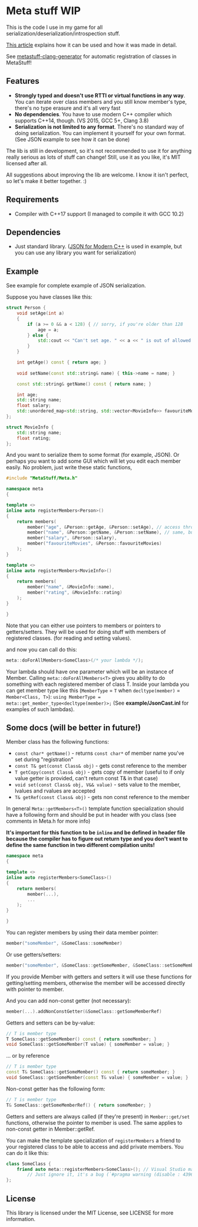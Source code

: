 Meta stuff WIP
=======

This is the code I use in my game for all serialization/deserialization/introspection stuff.

[This article](https://eliasdaler.github.io/meta-stuff/) explains how it can be used and how it was made in detail.

See [metastuff-clang-generator](https://github.com/w0land/metastuff-clang-generator) for automatic registration of classes in MetaStuff!

Features
----

- **Strongly typed and doesn't use RTTI or virtual functions in any way**. You can iterate over class members and you still know member's type, there's no type erasure and it's all very fast
- **No dependencies**. You have to use modern C++ compiler which supports C++14, though. (VS 2015, GCC 5+, Clang 3.8)
- **Serialization is not limited to any format**. There's no standard way of doing serialization. You can implement it yourself for your own format. (See JSON example to see how it can be done)

The lib is still in development, so it's not recommended to use it for anything really serious as lots of stuff can change!
Still, use it as you like, it's MIT licensed after all.

All suggestions about improving the lib are welcome. I know it isn't perfect, so let's make it better together. :)

Requirements
----
- Compiler with C++17 support (I managed to compile it with GCC 10.2)

Dependencies
-----
- Just standard library. ([JSON for Modern C++](https://github.com/nlohmann/json) is used in example, but you can use any library you want for serialization)

Example
----

See example for complete example of JSON serialization.

Suppose you have classes like this:
```c++
struct Person {
    void setAge(int a)
    {
        if (a >= 0 && a < 128) { // sorry, if you're older than 128
            age = a;
        } else {
            std::cout << "Can't set age. " << a << " is out of allowed range\n";
        }
    }

    int getAge() const { return age; }
    
    void setName(const std::string& name) { this->name = name; }

    const std::string& getName() const { return name; }

    int age;
    std::string name;
    float salary;
    std::unordered_map<std::string, std::vector<MovieInfo>> favouriteMovies;
};

struct MovieInfo {
    std::string name;
    float rating;
};
```
And you want to serialize them to some format (for example, JSON). Or perhaps you want to add some GUI which will let you edit each member easily.
No problem, just write these static functions,

```c++
#include "MetaStuff/Meta.h"

namespace meta
{

template <>
inline auto registerMembers<Person>()
{
    return members(
        member("age", &Person::getAge, &Person::setAge), // access through getter/setter only!
        member("name", &Person::getName, &Person::setName), // same, but ref getter/setter
        member("salary", &Person::salary),
        member("favouriteMovies", &Person::favouriteMovies)
    );
}

template <>
inline auto registerMembers<MovieInfo>()
{
    return members(
        member("name", &MovieInfo::name),
        member("rating", &MovieInfo::rating)
    );
}

}
```
Note that you can either use pointers to members or pointers to getters/setters. They will be used for doing stuff with members of registered classes. (for reading and setting values).

and now you can call do this:
```c++
meta::doForAllMembers<SomeClass>(/* your lambda */);
```

Your lambda should have one parameter which will be an instance of Member. Calling ```meta::doForAllMembers<T>``` gives you ability to do something with each registered member of class T.
Inside your lambda you can get member type like this (`MemberType` = `T` when `decltype(member)` = `Member<Class, T>`):
```using MemberType = meta::get_member_type<decltype(member)>;```
(See **example/JsonCast.inl** for examples of such lambdas).

Some docs (will be better in future!)
---

Member class has the following functions:

* `const char* getName()` - returns `const char*` of member name you've set during "registration"
* `const T& get(const Class& obj)` - gets const reference to the member
* `T getCopy(const Class& obj)` - gets copy of member (useful to if only value getter is provided, can't return const T& in that case)
* `void set(const Class& obj, V&& value)` - sets value to the member, lvalues and rvalues are accepted
* `T& getRef(const Class& obj)` - gets non const reference to the member

In general `Meta::getMembers<T>()` template function specialization should have a following form and should be put in header with you class (see comments in Meta.h for more info)

**It's important for this function to be `inline` and be defined in header file because the compiler has to figure out return type and you don't want to define the same function in two different compilation units!**

```c++
namespace meta
{

template <>
inline auto registerMembers<SomeClass>()
{
    return members(
        member(...),
        ...
    );
}

}
```

You can register members by using their data member pointer:
```c++
member("someMember", &SomeClass::someMember)
```

Or use getters/setters:

```c++
member("someMember", &SomeClass::getSomeMember, &SomeClass::setSomeMember)
```

If you provide Member with getters and setters it will use these functions for getting/setting members, otherwise the member will be accessed directly with pointer to member.

And you can add non-const getter (not necessary):

```c++
member(...).addNonConstGetter(&SomeClass::getSomeMemberRef)
```

Getters and setters can be by-value:

```c++
// T is member type
T SomeClass::getSomeMember() const { return someMember; }
void SomeClass::getSomeMember(T value) { someMember = value; }
```

... or by reference
```c++
// T is member type
const T& SomeClass::getSomeMember() const { return someMember; }
void SomeClass::getSomeMember(const T& value) { someMember = value; }
```

Non-const getter has the following form:
```c++
// T is member type
T& SomeClass::getSomeMemberRef() { return someMember; }
```

Getters and setters are always called (if they're present) in `Member::get/set` functions, otherwise the pointer to member is used. The same applies to non-const getter in Member::getRef.

You can make the template specialization of `registerMembers` a friend to your registered class to be able to access and add private members. You can do it like this:

```c++
class SomeClass {
    friend auto meta::registerMembers<SomeClass>(); // Visual Studio may produce warning here
        // Just ignore it, it's a bug (`#pragma warning (disable : 4396)` is added in Meta.h
};
```

License
---

This library is licensed under the MIT License, see LICENSE for more information.
